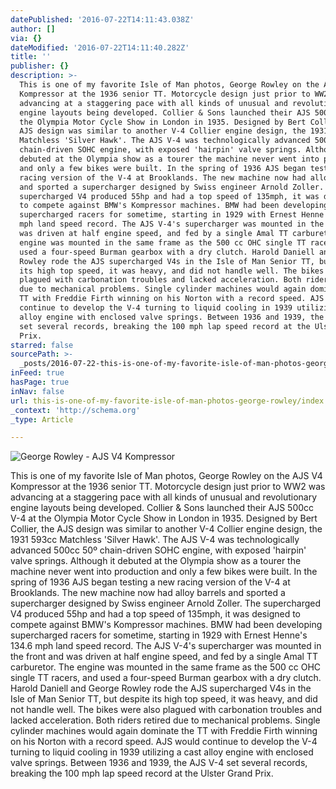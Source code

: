 ```yaml
---
datePublished: '2016-07-22T14:11:43.038Z'
author: []
via: {}
dateModified: '2016-07-22T14:11:40.282Z'
title: ''
publisher: {}
description: >-
  This is one of my favorite Isle of Man photos, George Rowley on the AJS V4
  Kompressor at the 1936 senior TT. Motorcycle design just prior to WW2 was
  advancing at a staggering pace with all kinds of unusual and revolutionary
  engine layouts being developed. Collier & Sons launched their AJS 500cc V-4 at
  the Olympia Motor Cycle Show in London in 1935. Designed by Bert Collier, the
  AJS design was similar to another V-4 Collier engine design, the 1931 593cc
  Matchless 'Silver Hawk'. The AJS V-4 was technologically advanced 500cc 50º
  chain-driven SOHC engine, with exposed 'hairpin' valve springs. Although it
  debuted at the Olympia show as a tourer the machine never went into production
  and only a few bikes were built. In the spring of 1936 AJS began testing a new
  racing version of the V-4 at Brooklands. The new machine now had alloy barrels
  and sported a supercharger designed by Swiss engineer Arnold Zoller. The
  supercharged V4 produced 55hp and had a top speed of 135mph, it was designed
  to compete against BMW's Kompressor machines. BMW had been developing
  supercharged racers for sometime, starting in 1929 with Ernest Henne's 134.6
  mph land speed record. The AJS V-4's supercharger was mounted in the front and
  was driven at half engine speed, and fed by a single Amal TT carburetor. The
  engine was mounted in the same frame as the 500 cc OHC single TT racers, and
  used a four-speed Burman gearbox with a dry clutch. Harold Daniell and George
  Rowley rode the AJS supercharged V4s in the Isle of Man Senior TT, but despite
  its high top speed, it was heavy, and did not handle well. The bikes were also
  plagued with carbonation troubles and lacked acceleration. Both riders retired
  due to mechanical problems. Single cylinder machines would again dominate the
  TT with Freddie Firth winning on his Norton with a record speed. AJS would
  continue to develop the V-4 turning to liquid cooling in 1939 utilizing a cast
  alloy engine with enclosed valve springs. Between 1936 and 1939, the AJS V-4
  set several records, breaking the 100 mph lap speed record at the Ulster Grand
  Prix.
starred: false
sourcePath: >-
  _posts/2016-07-22-this-is-one-of-my-favorite-isle-of-man-photos-george-rowley.md
inFeed: true
hasPage: true
inNav: false
url: this-is-one-of-my-favorite-isle-of-man-photos-george-rowley/index.html
_context: 'http://schema.org'
_type: Article

---
```

![George Rowley - AJS V4 Kompressor](https://the-grid-user-content.s3-us-west-2.amazonaws.com/96e1546f-50a2-4bd2-99c8-3ff256a30faf.png)

This is one of my favorite Isle of Man photos, George Rowley on the AJS V4 Kompressor at the 1936 senior TT. Motorcycle design just prior to WW2 was advancing at a staggering pace with all kinds of unusual and revolutionary engine layouts being developed. Collier & Sons launched their AJS 500cc V-4 at the Olympia Motor Cycle Show in London in 1935\. Designed by Bert Collier, the AJS design was similar to another V-4 Collier engine design, the 1931 593cc Matchless 'Silver Hawk'. The AJS V-4 was technologically advanced 500cc 50º chain-driven SOHC engine, with exposed 'hairpin' valve springs. Although it debuted at the Olympia show as a tourer the machine never went into production and only a few bikes were built. In the spring of 1936 AJS began testing a new racing version of the V-4 at Brooklands. The new machine now had alloy barrels and sported a supercharger designed by Swiss engineer Arnold Zoller. The supercharged V4 produced 55hp and had a top speed of 135mph, it was designed to compete against BMW's Kompressor machines. BMW had been developing supercharged racers for sometime, starting in 1929 with Ernest Henne's 134.6 mph land speed record. The AJS V-4's supercharger was mounted in the front and was driven at half engine speed, and fed by a single Amal TT carburetor. The engine was mounted in the same frame as the 500 cc OHC single TT racers, and used a four-speed Burman gearbox with a dry clutch. Harold Daniell and George Rowley rode the AJS supercharged V4s in the Isle of Man Senior TT, but despite its high top speed, it was heavy, and did not handle well. The bikes were also plagued with carbonation troubles and lacked acceleration. Both riders retired due to mechanical problems. Single cylinder machines would again dominate the TT with Freddie Firth winning on his Norton with a record speed. AJS would continue to develop the V-4 turning to liquid cooling in 1939 utilizing a cast alloy engine with enclosed valve springs. Between 1936 and 1939, the AJS V-4 set several records, breaking the 100 mph lap speed record at the Ulster Grand Prix.